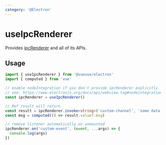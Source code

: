 ```yaml
---
category: '@Electron'
---
```


# useIpcRenderer

Provides [ipcRenderer](https://www.electronjs.org/docs/api/ipc-renderer) and all of its APIs.

## Usage

```ts
import { useIpcRenderer } from '@vueuse/electron'
import { computed } from 'vue'

// enable nodeIntegration if you don't provide ipcRenderer explicitly
// see: https://www.electronjs.org/docs/api/webview-tag#nodeintegration
const ipcRenderer = useIpcRenderer()

// Ref result will return
const result = ipcRenderer.invoke<string>('custom-channel', 'some data')
const msg = computed(() => result.value?.msg)

// remove listener automatically on unmounted
ipcRenderer.on('custom-event', (event, ...args) => {
  console.log(args)
})
```
